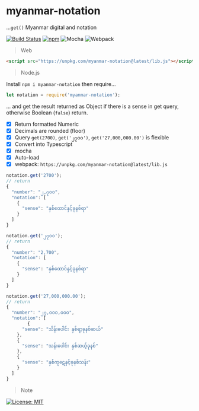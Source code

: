 # myanmar-notation
...`get()` Myanmar digital and notation

[![Build Status][travis]][travis-url]
[![npm][npm-download]][npm-dl-url]
![Mocha][test-mocha]
![Webpack][webpack-check]


> Web

```html
<script src="https://unpkg.com/myanmar-notation@latest/lib.js"></script>
```

> Node.js

Install `npm i myanmar-notation` then require...

```js
let notation = require('myanmar-notation');
```
... and get the result returned as Object if there is a sense in get query, otherwise Boolean (`false`) return.

- [x] Return formatted Numeric
- [x] Decimals are rounded (floor)
- [x] Query `get(2700)`, `get('၂၇၀၀')`, `get('27,000,000.00')` is flexible
- [x] Convert into Typescript
- [x] mocha
- [x] Auto-load
- [x] webpack: `https://unpkg.com/myanmar-notation@latest/lib.js`

```js
notation.get('2700');
// return
{
  "number": "၂,၇၀၀",
  "notation": [
    {
      "sense": "နှစ်ထောင်နှင့်ခုနစ်ရာ"
    }
  ]
}

notation.get('၂၇၀၀');
// return
{
  "number": "2,700",
  "notation": [
    {
      "sense": "နှစ်ထောင်နှင့်ခုနစ်ရာ"
    }
  ]
}

notation.get('27,000,000.00');
// return
{
  "number": "၂၇,၀၀၀,၀၀၀",
  "notation": [
		{
      "sense": "သိန်းပေါင်း နှစ်ရာ့ခုနစ်ဆယ်"
    },
    {
      "sense": "သန်းပေါင်း နှစ်ဆယ့်ခုနစ်"
    },
    {
      "sense": "နှစ်ကု​ဋေ​နှင့်ခုနစ်သန်း"
    }
  ]
}
```

> Note

[![License: MIT][license]][license-url]

[test-mocha]: https://img.shields.io/badge/test-mocha-green.svg?longCache=true
[webpack-check]: https://img.shields.io/badge/webpack-yes-green.svg?longCache=true
[travis]: https://travis-ci.com/khensolomon/myanmar-notation.svg
[travis-url]: https://travis-ci.org/khensolomon/myanmar-notation
[npm-download]: https://img.shields.io/npm/dt/myanmar-notation.svg
[npm-dl-url]: https://www.npmjs.com/package/myanmar-notation
[license]: https://img.shields.io/badge/License-MIT-brightgreen.svg?longCache=true&style=popout-square
[license-url]: https://opensource.org/licenses/MIT